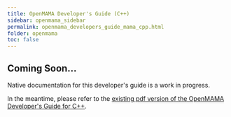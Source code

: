 ```yaml
---
title: OpenMAMA Developer's Guide (C++)
sidebar: openmama_sidebar
permalink: openmama_developers_guide_mama_cpp.html
folder: openmama
toc: false
---
```

## Coming Soon...

Native documentation for this developer's guide is a work in progress.

In the meantime, please refer to the
[existing pdf version of the OpenMAMA Developer's Guide for C++](http://www.openmama.org/sites/default/files/OpenMAMA%20Developers%20Guide%20C%2B%2B.pdf).
